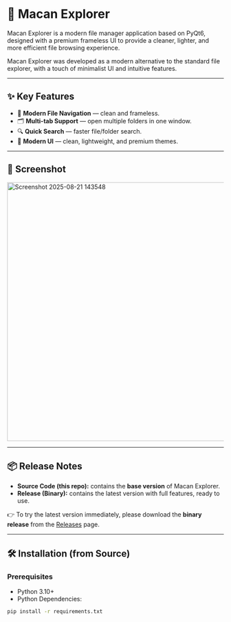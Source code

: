 # 🐅 Macan Explorer

Macan Explorer is a modern file manager application based on PyQt6, designed with a premium frameless UI to provide a cleaner, lighter, and more efficient file browsing experience.

Macan Explorer was developed as a modern alternative to the standard file explorer, with a touch of minimalist UI and intuitive features.

---

## ✨ Key Features
- 📂 **Modern File Navigation** — clean and frameless.
- 🗂️ **Multi-tab Support** — open multiple folders in one window.
- 🔍 **Quick Search** — faster file/folder search.
- 🎨 **Modern UI** — clean, lightweight, and premium themes.

---

## 📸 Screenshot
<img width="1006" height="601" alt="Screenshot 2025-08-21 143548" src="https://github.com/user-attachments/assets/94dd37a2-2c40-4736-b8bf-a5c0a479f106" />

---


## 📦 Release Notes
- **Source Code (this repo):** contains the **base version** of Macan Explorer.
- **Release (Binary):** contains the latest version with full features, ready to use.

👉 To try the latest version immediately, please download the **binary release** from the [Releases](../../releases) page.

---

## 🛠️ Installation (from Source)
### Prerequisites
- Python 3.10+
- Python Dependencies:
```bash
pip install -r requirements.txt
